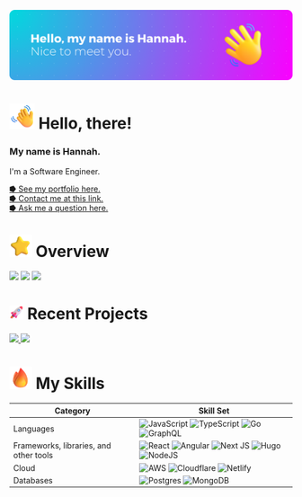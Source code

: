 <!-- Banner -->
![banner](/images/gh-banner.png)

<!-- Introduction -->
<h1>
	<img src="/images/icons/titles/Waving%20Hand.png" alt="Waving Hand" width="45" height="45" /> Hello, there!
</h1>

### My name is Hannah. 
I'm a Software Engineer.

[⭓ See my portfolio here.](https://hkoske.com)
<br>
[⭓ Contact me at this link.](https://hkoske.com/contact)
<br>
[⭓ Ask me a question here.](https://github.com/koc-he/koc-he/issues/new?assignees=koc-he&labels=question&projects=&template=question.yaml&title=%5BQuestion%5D+)


<!-- Overview -->
<h1>
	<img src="/images/icons/titles/Star.png" alt="Star" width="40" height="40" /> Overview
</h1>
<img width=515 src="https://grs.hkoske.com/?username=koc-he&count_private=true&include_all_commits=true&bg_color=45,00DBDE,FC00FF&title_color=ffffff&text_color=ffffff&border_radius=10&show_icons=true&icon_color=ffffff&hide_border=true&disable_animations=true" />
<img width=518 src="https://streak-stats.demolab.com/?user=koc-he&theme=modern-lilac2&border_radius=10&background=000000&disable_animations=true" />
<img src="https://grs.hkoske.com/top-langs?username=koc-he&layout=donut&theme=midnight-purple&border_radius=10&hide_border=true&disable_animations=true" />

<!-- Projects -->
<h1>
	<img src="/images/icons/titles/Rocket.png" alt="Rocket" width="25" height="25" /> Recent Projects
</h1>
<a href="https://share-6rr.pages.dev/">
  <img src="https://grs.hkoske.com/pin?username=koc-he&repo=share&bg_color=45,00DBDE,FC00FF&title_color=ffffff&text_color=ffffff&border_radius=10&show_icons=true&icon_color=ffffff&hide_border=true" />
</a>
<a href="https://code-block-annotation.pages.dev/">
	<img src="https://grs.hkoske.com/pin?username=koc-he&repo=code-block-annotation&bg_color=45,00DBDE,FC00FF&title_color=ffffff&text_color=ffffff&border_radius=10&show_icons=true&icon_color=ffffff&hide_border=true" />
</a>

<!-- Skills -->
<h1><img src="/images/icons/titles/Fire.png" alt="Fire" width="40" height="40" /> My Skills</h1>

| Category | Skill Set |
| ----- | ----- |
|Languages | ![JavaScript](https://img.shields.io/badge/javascript-%23323330.svg?style=for-the-badge&logo=javascript&logoColor=%23F7DF1E)  ![TypeScript](https://img.shields.io/badge/typescript-%23007ACC.svg?style=for-the-badge&logo=typescript&logoColor=white)  ![Go](https://img.shields.io/badge/go-%2300ADD8.svg?style=for-the-badge&logo=go&logoColor=white) ![GraphQL](https://img.shields.io/badge/-GraphQL-E10098?style=for-the-badge&logo=graphql&logoColor=white) |
|Frameworks, libraries, and other tools | ![React](https://img.shields.io/badge/react-%2320232a.svg?style=for-the-badge&logo=react&logoColor=%2361DAFB)  ![Angular](https://img.shields.io/badge/angular-%23DD0031.svg?style=for-the-badge&logo=angular&logoColor=white)  ![Next JS](https://img.shields.io/badge/Next-black?style=for-the-badge&logo=next.js&logoColor=white)  ![Hugo](https://img.shields.io/badge/Hugo-black.svg?style=for-the-badge&logo=Hugo)  ![NodeJS](https://img.shields.io/badge/node.js-6DA55F?style=for-the-badge&logo=node.js&logoColor=white)|
|Cloud | ![AWS](https://img.shields.io/badge/AWS-%23FF9900.svg?style=for-the-badge&logo=amazon-aws&logoColor=white)  ![Cloudflare](https://img.shields.io/badge/Cloudflare-F38020?style=for-the-badge&logo=Cloudflare&logoColor=white)  ![Netlify](https://img.shields.io/badge/netlify-%23000000.svg?style=for-the-badge&logo=netlify&logoColor=#00C7B7) |
|Databases | ![Postgres](https://img.shields.io/badge/postgres-%23316192.svg?style=for-the-badge&logo=postgresql&logoColor=white)  ![MongoDB](https://img.shields.io/badge/MongoDB-%234ea94b.svg?style=for-the-badge&logo=mongodb&logoColor=white)|

